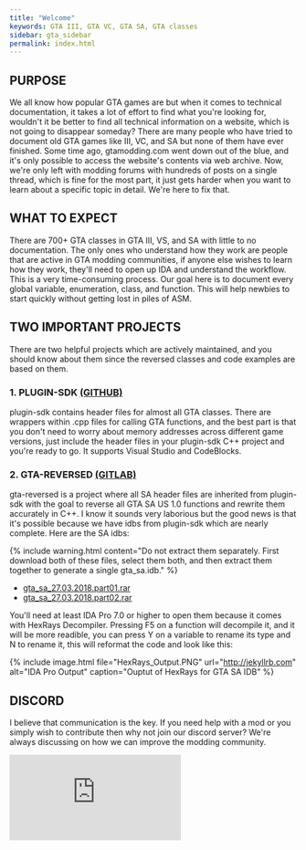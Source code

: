 ```yaml
---
title: "Welcome"
keywords: GTA III, GTA VC, GTA SA, GTA classes
sidebar: gta_sidebar
permalink: index.html
---
```


## PURPOSE

We all know how popular GTA games are but when it comes to technical documentation, it takes a lot of effort to find what you're looking for, wouldn't it be better to find all technical information on a website, which is not going to disappear someday? There are many people who have tried to document old GTA games like III, VC, and SA but none of them have ever finished. Some time ago, gtamodding.com went down out of the blue, and it's only possible to access the website's contents via web archive. Now, we're only left with modding forums with hundreds of posts on a single thread, which is fine for the most part, it just gets harder when you want to learn about a specific topic in detail. We're here to fix that.

## WHAT TO EXPECT

There are 700+ GTA classes in GTA III, VS, and SA with little to no documentation. The only ones who understand how they work are people that are active in GTA modding communities, if anyone else wishes to learn how they work, they'll need to open up IDA and understand the workflow. This is a very time-consuming process. Our goal here is to document every global variable, enumeration, class, and function. This will help newbies to start quickly without getting lost in piles of ASM. 

## TWO IMPORTANT PROJECTS

There are two helpful projects which are actively maintained, and you should know about them since the reversed classes and code examples are based on them.

### 1. PLUGIN-SDK [(GITHUB)](https://github.com/DK22Pac/plugin-sdk) 

plugin-sdk contains header files for almost all GTA classes. There are wrappers within .cpp files for calling GTA functions, and the best part is that you don't need to worry about memory addresses across different game versions, just include the header files in your plugin-sdk C++ project and you're ready to go. It supports Visual Studio and CodeBlocks.

### 2. GTA-REVERSED [(GITLAB)](https://gitlab.com/gtahackers/gta-reversed/) 

gta-reversed is a project where all SA header files are inherited from plugin-sdk with the goal to reverse all GTA SA US 1.0 functions and rewrite them accurately in C++. I know it sounds very laborious but the good news is that it's possible because we have idbs from plugin-sdk which are nearly complete. Here are the SA idbs: 

{% include warning.html content="Do not extract them separately. First download both of these files, select them both, and then extract them together to generate a single gta_sa.idb." %}

* [gta_sa_27.03.2018.part01.rar](https://cdn.discordapp.com/attachments/392628519471153153/428126475712069633/gta_sa_27.03.2018.part01.rar)
* [gta_sa_27.03.2018.part02.rar](https://cdn.discordapp.com/attachments/392628519471153153/428126481802067988/gta_sa_27.03.2018.part02.rar)

You'll need at least IDA Pro 7.0 or higher to open them because it comes with HexRays Decompiler. Pressing F5 on a function will decompile it, and it will be more readible, you can press Y on a variable to rename its type and N to rename it, this will reformat the code and look like this:

{% include image.html file="HexRays_Output.PNG" url="http://jekyllrb.com" alt="IDA Pro Output" caption="Ouptut of HexRays for GTA SA IDB" %}

## DISCORD

I believe that communication is the key. If you need help with a mod or you simply wish to contribute then why not join our discord server? We're always discussing on how we can improve the modding community.

<div class="iframe-container-discord">
    <iframe src="https://discordapp.com/widget?id=479682870047408139&theme=dark" allowtransparency="true" frameborder="0"></iframe>
</div>
